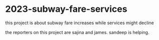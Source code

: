 # 2023-subway-fare-services
this project is about subway fare increases while services might decline 

the reporters on this project are sajina and james. sandeep is helping.